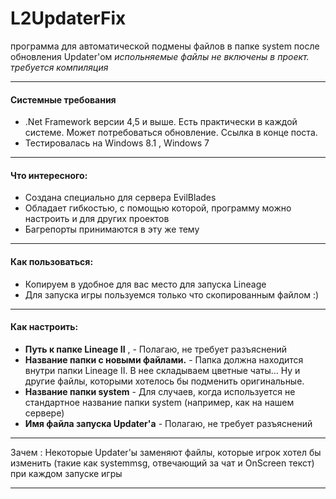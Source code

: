 ﻿# L2UpdaterFix
программа для автоматической подмены файлов в папке system после обновления Updater'ом
*испольняемые файлы не включены в проект. требуется компиляция*

--------------------

#### Системные требования
- .Net Framework версии 4,5 и выше. Есть практически в каждой системе. Может потребоваться обновление. Ссылка в конце поста.
- Тестировалась на Windows 8.1 , Windows 7 

--------------------

#### Что интересного:
 - Создана специально для сервера EvilBlades
 - Обладает гибкостью, с помощью которой, программу можно настроить и для других проектов
 - Багрепорты принимаются в эту же тему

--------------------

#### Как пользоваться:
 - Копируем в удобное для вас место для запуска Lineage
 - Для запуска игры пользуемся только что скопированным файлом :) 

--------------------

#### Как настроить:
 - **Путь к папке Lineage II** ,  - Полагаю, не требует разъяснений
 - **Название папки с новыми файлами.**  - Папка должна находится внутри папки Lineage II.  В нее складываем цветные чаты... Ну и другие файлы, которыми хотелось бы подменить оригинальные.
 - **Название папки system** - Для случаев, когда используется не стандартное название папки system (например, как на нашем сервере)
 - **Имя файла запуска Updater'а** - Полагаю, не требует разъяснений

--------------------

Зачем : Некоторые Updater'ы заменяют файлы, которые игрок хотел бы изменить 
(такие как systemmsg, отвечающий за чат и OnScreen текст) при каждом запуске игры

--------------------
